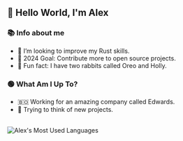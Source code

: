 ## 👋 Hello World, I'm Alex 

### 📚 Info about me
- 🦀 I’m looking to improve my Rust skills.
- 🥅 2024 Goal: Contribute more to open source projects.
- 🐇 Fun fact: I have two rabbits called Oreo and Holly.

### 🟢 What Am I Up To?
- 🇧🇴 Working for an amazing company called Edwards.
- 🧪 Trying to think of new projects.

<br />

<!-- <img align="left" alt="Alex's GitHub Stats" src="https://github-readme-stats.vercel.app/api/?username=hexedbun&show_icons=true&title_color=fff&icon_color=79ff97&text_color=9f9f9f&bg_color=151515" /> -->
<img align="left" alt="Alex's Most Used Languages" src="https://github-readme-stats.vercel.app/api/top-langs/?username=alettsy&layout=compact&title_color=fff&icon_color=79ff97&text_color=9f9f9f&bg_color=151515" />
